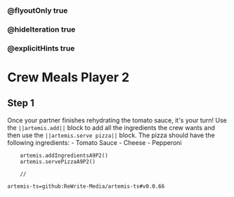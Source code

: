 ### @flyoutOnly true
### @hideIteration true
### @explicitHints true

# Crew Meals Player 2

## Step 1
Once your partner finishes rehydrating the tomato sauce, it's your turn! Use the ``||artemis.add||`` block to add all the ingredients the crew wants and then use the ``||artemis.serve pizza||`` block. The pizza should have the following ingredients: 
    - Tomato Sauce
    - Cheese
    - Pepperoni

```ghost
    artemis.addIngredientsA9P2()
    artemis.servePizzaA9P2()
```
```template
    //
```

```package
artemis-ts=github:ReWrite-Media/artemis-ts#v0.0.66
```